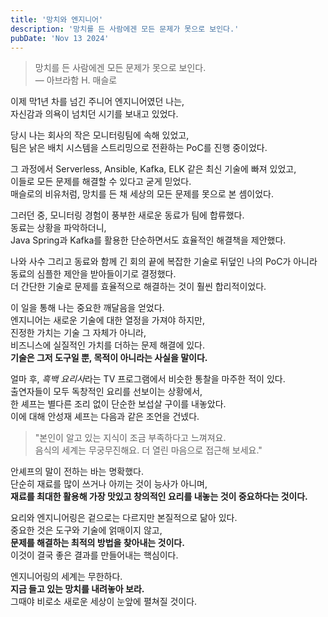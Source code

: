 ```yaml
---
title: '망치와 엔지니어'
description: '망치를 든 사람에겐 모든 문제가 못으로 보인다.'
pubDate: 'Nov 13 2024'
---
```


> 망치를 든 사람에겐 모든 문제가 못으로 보인다.  
> — 아브라함 H. 매슬로

이제 막1년 차를 넘긴 주니어 엔지니어였던 나는,  
자신감과 의욕이 넘치던 시기를 보내고 있었다.

당시 나는 회사의 작은 모니터링팀에 속해 있었고,  
팀은 낡은 배치 시스템을 스트리밍으로 전환하는 PoC를 진행 중이었다.

그 과정에서 Serverless, Ansible, Kafka, ELK 같은 최신 기술에 빠져 있었고,  
이들로 모든 문제를 해결할 수 있다고 굳게 믿었다.  
매슬로의 비유처럼, 망치를 든 채 세상의 모든 문제를 못으로 본 셈이었다.

그러던 중, 모니터링 경험이 풍부한 새로운 동료가 팀에 합류했다.  
동료는 상황을 파악하더니,  
Java Spring과 Kafka를 활용한 단순하면서도 효율적인 해결책을 제안했다.

나와 사수 그리고 동료와 함께 긴 회의 끝에 복잡한 기술로 뒤덮인 나의 PoC가 아니라  
동료의 심플한 제안을 받아들이기로 결정했다.  
더 간단한 기술로 문제를 효율적으로 해결하는 것이 훨씬 합리적이었다.

이 일을 통해 나는 중요한 깨달음을 얻었다.  
엔지니어는 새로운 기술에 대한 열정을 가져야 하지만,  
진정한 가치는 기술 그 자체가 아니라,  
비즈니스에 실질적인 가치를 더하는 문제 해결에 있다.  
**기술은 그저 도구일 뿐, 목적이 아니라는 사실을 말이다.**

얼마 후, *흑백 요리사*라는 TV 프로그램에서 비슷한 통찰을 마주한 적이 있다.  
출연자들이 모두 독창적인 요리를 선보이는 상황에서,  
한 셰프는 별다른 조리 없이 단순한 보섭살 구이를 내놓았다.  
이에 대해 안성재 셰프는 다음과 같은 조언을 건넸다.

> "본인이 알고 있는 지식이 조금 부족하다고 느껴져요.  
> 음식의 세계는 무궁무진해요. 더 열린 마음으로 접근해 보세요."

안셰프의 말이 전하는 바는 명확했다.  
단순히 재료를 많이 쓰거나 아끼는 것이 능사가 아니며,  
**재료를 최대한 활용해 가장 맛있고 창의적인 요리를 내놓는 것이 중요하다는 것이다.**

요리와 엔지니어링은 겉으로는 다르지만 본질적으로 닮아 있다.  
중요한 것은 도구와 기술에 얽매이지 않고,  
**문제를 해결하는 최적의 방법을 찾아내는 것이다.**  
이것이 결국 좋은 결과를 만들어내는 핵심이다.

엔지니어링의 세계는 무한하다.  
**지금 들고 있는 망치를 내려놓아 보라.**  
그때야 비로소 새로운 세상이 눈앞에 펼쳐질 것이다.
